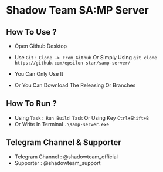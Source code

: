 # Shadow Team SA:MP Server

## How To Use ?
- Open Github Desktop
- Use `Git: Clone -> From Github` Or Simply Using `git clone https://github.com/epsilon-star/samp-server/`
- You Can Only Use It

- Or You Can Download The Releasing Or Branches


## How To Run ?
- Using `Task: Run Build Task` Or Using Key `Ctrl+Shift+B`
- Or Write In Terminal `.\samp-server.exe`


## Telegram Channel & Supporter
- Telegram Channel : @shadowteam_official
- Supporter : @shadowteam_support
